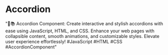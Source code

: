 # Accordion
"🎼📚  Accordion Component: Create interactive and stylish accordions with ease using JavaScript, HTML, and CSS. Enhance your web pages with collapsible content, smooth animations, and customizable styles. Elevate user experience effortlessly! #JavaScript #HTML #CSS #AccordionComponent"
